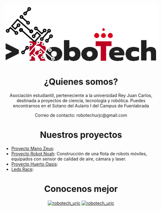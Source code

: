 <p align="center"> <a href="https://github.com/RoboTech-URJC/Logo/blob/master/propuestas/logo_no_underscore.png" target="blank"><img src="https://github.com/RoboTech-URJC/Logo/blob/master/propuestas/logo_no_underscore.png" alt="" /></a> </p>

<h1 align="center">¿Quienes somos?</h1>

<p align="center"> 
Asociación estudiantil, perteneciente a la universidad Rey Juan Carlos, destinada a proyectos de ciencia, tecnología y robótica. Puedes encontrarnos en el Sotano del Aulario I del Campus de Fuenlabrada
</p>
<p align="center"> 
Correo de contacto: robotechurjc@gmail.com
</p>

<h1 align="center">Nuestros proyectos</h1>

* [Proyecto Mano Zeus](https://twitter.com/robotech_urjc):
* [Proyecto Robot Noah](https://twitter.com/robotech_urjc): Construcción de una flota de robots móviles, equipados con sensor de calidad de aire, cámara y laser.
* [Proyecto Huerto Oasis](https://twitter.com/robotech_urjc):
* [Leds Race](https://twitter.com/robotech_urjc):

<h1 align="center">Conocenos mejor</h1>

<p align="center"> 
<a href="https://twitter.com/robotech_urjc" target="blank"><img align="center" src="https://raw.githubusercontent.com/rahuldkjain/github-profile-readme-generator/master/src/images/icons/Social/twitter.svg" alt="robotech_urjc" height="60" width="60" /></a> 
<a href="https://instagram.com/robotech_urjc" target="blank"><img align="center" src="https://raw.githubusercontent.com/rahuldkjain/github-profile-readme-generator/master/src/images/icons/Social/instagram.svg" alt="robotech_urjc" height="60" width="60" /></a>
</p>
